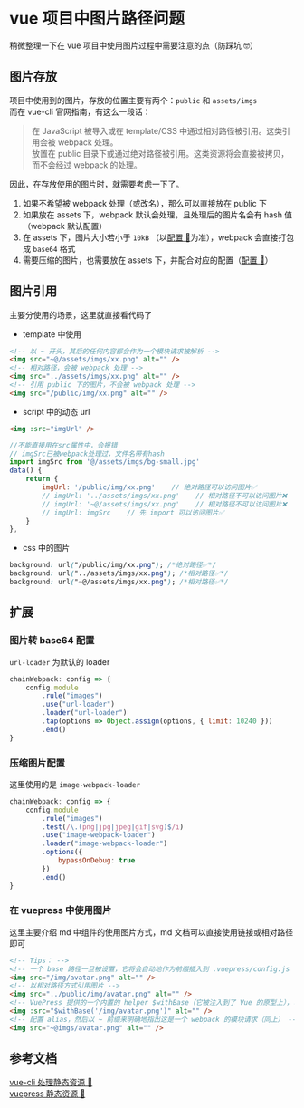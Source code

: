# vue 项目中图片路径问题

稍微整理一下在 vue 项目中使用图片过程中需要注意的点（防踩坑 🤓）

## 图片存放

项目中使用到的图片，存放的位置主要有两个：`public` 和 `assets/imgs`  
而在 vue-cli 官网指南，有这么一段话：

> 在 JavaScript 被导入或在 template/CSS 中通过相对路径被引用。这类引用会被 webpack 处理。  
> 放置在 public 目录下或通过绝对路径被引用。这类资源将会直接被拷贝，而不会经过 webpack 的处理。

因此，在存放使用的图片时，就需要考虑一下了。

1. 如果不希望被 webpack 处理（或改名），那么可以直接放在 public 下
2. 如果放在 assets 下，webpack 默认会处理，且处理后的图片名会有 hash 值（webpack 默认配置）
3. 在 assets 下，图片大小若小于 `10kB` （以[配置 🚀](#扩展)为准），webpack 会直接打包成 `base64` 格式
4. 需要压缩的图片，也需要放在 assets 下，并配合对应的配置（[配置 🚀](#压缩图片配置)）

## 图片引用

主要分使用的场景，这里就直接看代码了

-   template 中使用

```html
<!-- 以 ~ 开头，其后的任何内容都会作为一个模块请求被解析 -->
<img src="~@/assets/imgs/xx.png" alt="" />
<!-- 相对路径，会被 webpack 处理 -->
<img src="../assets/imgs/xx.png" alt="" />
<!-- 引用 public 下的图片，不会被 webpack 处理 -->
<img src="/public/img/xx.png" alt="" />
```

-   script 中的动态 url

```html
<img :src="imgUrl" />
```

```javascript
//不能直接用在src属性中，会报错
// imgSrc已被webpack处理过，文件名带有hash
import imgSrc from '@/assets/imgs/bg-small.jpg'
data() {
    return {
        imgUrl: '/public/img/xx.png'    // 绝对路径可以访问图片✅
        // imgUrl: '../assets/imgs/xx.png'    // 相对路径不可以访问图片❌
        // imgUrl: '~@/assets/imgs/xx.png'    // 相对路径不可以访问图片❌
        // imgUrl: imgSrc    // 先 import 可以访问图片✅
    }
},
```

-   css 中的图片

```css
background: url("/public/img/xx.png"); /*绝对路径✅*/
background: url("../assets/imgs/xx.png"); /*相对路径✅*/
background: url("~@/assets/imgs/xx.png"); /*相对路径✅*/
```

## 扩展

### 图片转 base64 配置

`url-loader` 为默认的 loader

```javascript
chainWebpack: config => {
	config.module
		.rule("images")
		.use("url-loader")
		.loader("url-loader")
		.tap(options => Object.assign(options, { limit: 10240 }))
		.end()
}
```

### 压缩图片配置

这里使用的是 `image-webpack-loader`

```javascript
chainWebpack: config => {
	config.module
		.rule("images")
		.test(/\.(png|jpg|jpeg|gif|svg)$/i)
		.use("image-webpack-loader")
		.loader("image-webpack-loader")
		.options({
			bypassOnDebug: true
		})
		.end()
}
```

### 在 vuepress 中使用图片

这里主要介绍 md 中组件的使用图片方式，md 文档可以直接使用链接或相对路径即可

```html
<!-- Tips： -->
<!-- 一个 base 路径一旦被设置，它将会自动地作为前缀插入到 .vuepress/config.js 中所有以 / 开始的资源路径中。 -->
<img src="/img/avatar.png" alt="" />
<!-- 以相对路径方式引用图片 -->
<img src="../public/img/avatar.png" alt="" />
<!-- VuePress 提供的一个内置的 helper $withBase（它被注入到了 Vue 的原型上），可以帮助你生成正确的路径 -->
<img :src="$withBase('/img/avatar.png')" alt="" />
<!-- 配置 alias，然后以 ~ 前缀来明确地指出这是一个 webpack 的模块请求（同上） -->
<img src="~@imgs/avatar.png" alt="" />
```

## 参考文档

[vue-cli 处理静态资源 🚀](https://cli.vuejs.org/zh/guide/html-and-static-assets.html#%E5%A4%84%E7%90%86%E9%9D%99%E6%80%81%E8%B5%84%E6%BA%90)  
[vuepress 静态资源 🚀](https://vuepress.vuejs.org/zh/guide/assets.html#%E5%9F%BA%E7%A1%80%E8%B7%AF%E5%BE%84)
